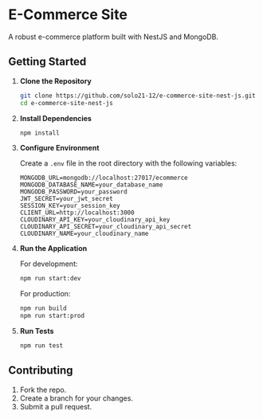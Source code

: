 # E-Commerce Site

A robust e-commerce platform built with NestJS and MongoDB.

## Getting Started

1. **Clone the Repository**

   ```bash
   git clone https://github.com/solo21-12/e-commerce-site-nest-js.git
   cd e-commerce-site-nest-js
   ```

2. **Install Dependencies**

   ```bash
   npm install
   ```

3. **Configure Environment**

   Create a `.env` file in the root directory with the following variables:

   ```env
   MONGODB_URL=mongodb://localhost:27017/ecommerce
   MONGODB_DATABASE_NAME=your_database_name
   MONGODB_PASSWORD=your_password
   JWT_SECRET=your_jwt_secret
   SESSION_KEY=your_session_key
   CLIENT_URL=http://localhost:3000
   CLOUDINARY_API_KEY=your_cloudinary_api_key
   CLOUDINARY_API_SECRET=your_cloudinary_api_secret
   CLOUDINARY_NAME=your_cloudinary_name
   ```

4. **Run the Application**

   For development:

   ```bash
   npm run start:dev
   ```

   For production:

   ```bash
   npm run build
   npm run start:prod
   ```

5. **Run Tests**

   ```bash
   npm run test
   ```

## Contributing

1. Fork the repo.
2. Create a branch for your changes.
3. Submit a pull request.
